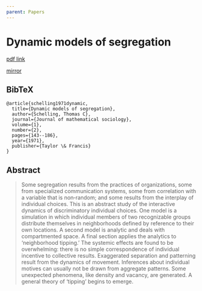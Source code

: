 ```yaml
---
parent: Papers
---
```


# Dynamic models of segregation

[pdf link](https://www.uzh.ch/cmsssl/suz/dam/jcr:00000000-68cb-72db-ffff-ffffff8071db/04.02%7B_%7Dschelling%7B_%7D71.pdf)

[mirror](https://www.stat.berkeley.edu/~aldous/157/Papers/Schelling_Seg_Models.pdf)

## BibTeX
```
@article{schelling1971dynamic,
  title={Dynamic models of segregation},
  author={Schelling, Thomas C},
  journal={Journal of mathematical sociology},
  volume={1},
  number={2},
  pages={143--186},
  year={1971},
  publisher={Taylor \& Francis}
}
```

## Abstract

> Some segregation results from the practices of organizations, some from specialized communication systems, some from correlation with a variable that is non‐random; and some results from the interplay of individual choices. This is an abstract study of the interactive dynamics of discriminatory individual choices. One model is a simulation in which individual members of two recognizable groups distribute themselves in neighborhoods defined by reference to their own locations. A second model is analytic and deals with compartmented space. A final section applies the analytics to ‘neighborhood tipping.’ The systemic effects are found to be overwhelming: there is no simple correspondence of individual incentive to collective results. Exaggerated separation and patterning result from the dynamics of movement. Inferences about individual motives can usually not be drawn from aggregate patterns. Some unexpected phenomena, like density and vacancy, are generated. A general theory of ‘tipping’ begins to emerge.